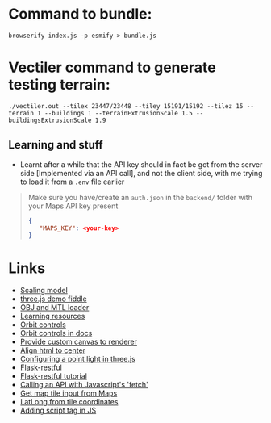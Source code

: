 # Command to bundle:
`browserify index.js -p esmify > bundle.js`

# Vectiler command to generate testing terrain:
`./vectiler.out --tilex 23447/23448 --tiley 15191/15192 --tilez 15 --terrain 1 --buildings 1 --terrainExtrusionScale 1.5 --buildingsExtrusionScale 1.9`

## Learning and stuff
* Learnt after a while that the API key should in fact be got from the server side [Implemented via an API call], and not the client side, with me trying to load it from a `.env` file earlier

> Make sure you have/create an `auth.json` in the `backend/` folder with your Maps API key present
>```json
>{
>    "MAPS_KEY": <your-key>
>}
>```
# Links
* [Scaling model](https://stackoverflow.com/questions/24723471/three-js-scale-model-with-scale-set-or-increase-model-size)
* [three.js demo fiddle](http://jsfiddle.net/g2evz0q5/)
* [OBJ and MTL loader](https://github.com/mrdoob/three.js/blob/master/examples/webgl_loader_obj_mtl.html)
* [Learning resources](https://threejs.org/docs/#manual/en/introduction/Useful-links)
* [Orbit controls](https://threejs.org/examples/#misc_controls_orbit)
* [Orbit controls in docs](https://threejs.org/docs/#examples/en/controls/OrbitControls)
* [Provide custom canvas to renderer](https://stackoverflow.com/a/21646450)
* [Align html to center](https://stackoverflow.com/questions/6464592/how-to-align-entire-html-body-to-the-center)
* [Configuring a point light in three.js](https://stackoverflow.com/questions/46231675/how-to-configure-a-point-light-in-three-js)
* [Flask-restful](https://flask-restful.readthedocs.io/en/0.3.6/quickstart.html)
* [Flask-restful tutorial](https://www.geeksforgeeks.org/python-build-a-rest-api-using-flask/)
* [Calling an API with Javascript's 'fetch'](https://stackoverflow.com/a/51854096)
* [Get map tile input from Maps](https://developers-dot-devsite-v2-prod.appspot.com/maps/documentation/javascript/examples/map-coordinates)
* [LatLong from tile coordinates](https://stackoverflow.com/questions/23457916/how-to-get-latitude-and-longitude-bounds-from-google-maps-x-y-and-zoom-parameter)
* [Adding script tag in JS](https://stackoverflow.com/questions/39680410/including-a-script-src-into-js-file)